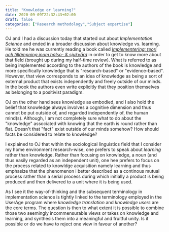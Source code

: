 ```yaml
---
title: "Knowledge or learning?"
date: 2020-09-09T22:32:43+02:00
draft: false
categories: ["Research methodology","Subject expertise"]
---
```


OJ and I had a discussion today that started out about *Implementation Science* and ended in a broader discussion about knowledge vs. learning. He told me he was currently reading a book called [*Implementering: teori och tillämpning inom hälso- & sjukvård*](https://web.archive.org/web/20200910205924/https://www.studentlitteratur.se/kurslitteratur/omvardnad-och-vard/forskningsmetod-och-vetenskapsteori/implementering/) in order to get to know more about that field (brought up during my half-time review). What is referred to as being implemented according to the authors of the book is knowledge and more specifically knowledge that is "research-based" or "evidence-based". However, that view corresponds to an idea of knowledge as being a sort of external product that exists independently and freely outside of our minds. In the book the authors even write explicitly that they position themselves as belonging to a positivist paradigm. 

OJ on the other hand sees knowledge as embodied, and I also hold the belief that knowledge always involves a cognitive dimension and thus cannot be put outside of, and regarded independently of, the human mind(s). Although, I am not completely sure what to do about the "knowledge" associated with knowing that the earth is round rather than flat. Doesn't that "fact" exist outside of our minds somehow? How should facts be considered to relate to knowledge? 

I explained to OJ that within the sociological linguistics field that I consider my home environment research-wise, one prefers to speak about *learning* rather than knowledge. Rather than focusing on knowledge, a noun (and thus easily regarded as an independent unit), one hee prefers to focus on the process related to knowldge acquisition namely learning and thus emphasize that the phenomenon i better described as a continous mutual process rather than a serial process during which initially a product is being produced and then delivered to a unit where it is being used. 

As I see it the way-of-thinking and the subsequent terminology in implementation science is tightly linked to the terminology employed in the UserAge program where *knowledge translation* and *knowledge users* are the core terms. The question is then to what extent it is possible to combine those two seemingly incommensurable views or takes on knowledge and learning, and synthesis them into a meaningful and fruitful unity. Is it possible or do we have to reject one view in favour of another?
